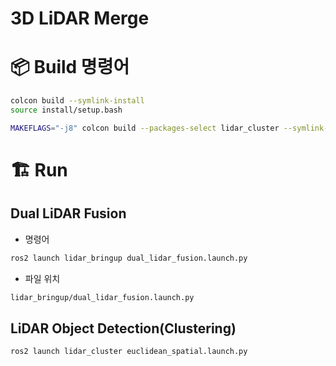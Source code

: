 <h1>3D LiDAR Merge</h1>

# 📦 Build 명령어

```bash
colcon build --symlink-install
source install/setup.bash
```

```bash
MAKEFLAGS="-j8" colcon build --packages-select lidar_cluster --symlink-install --cmake-args -DCMAKE_BUILD_TYPE=Release
```


# 🏗️ Run

## Dual LiDAR Fusion

- 명령어

```bash
ros2 launch lidar_bringup dual_lidar_fusion.launch.py
```

- 파일 위치
```bash
lidar_bringup/dual_lidar_fusion.launch.py
```

## LiDAR Object Detection(Clustering)
```bash
ros2 launch lidar_cluster euclidean_spatial.launch.py
```

